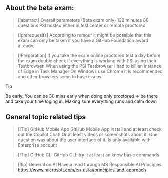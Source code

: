 ## About the beta exam:
>[!abstract] Overall parameters (Beta exam only)
> 120 minutes
> 80 questions
> PSI hosted either in test center or remote proctored

>[!prerequesits]
According to rumour it might be possible that this exam can only be taken if you have a GitHub Foundation award already.

>[!Preparation] 
>If you take the exam online proctored test a day before the exam double check if everything is working with PSI using their Testbrowser.
>When using the PSI Testbrowser I had to kill an instance of Edge in Task Manager
>On Windows use Chrome it is recommended and other browsers seem to have issues

>[!tip]
>Be early. You can be 30 mins early when doing only proctored => be there and take your time loging in. Making sure everything runs and calm down


## General topic related tips

> [!Tip] GitHub Mobile App
> GitHub Mobile App install and at least check out the Copilot Chat! Or at least videos or screenshots about it. One question was about the user interface of it. Is only available with Enterprise account

> [!Tip] GitHub CLI
>GitHub CLI: try it at least an know basic commands 

>[!tip] General on AI
Have a read through MS Responsible AI Principles: https://www.microsoft.com/en-us/ai/principles-and-approach
